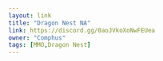 ```yaml
---
layout: link
title: "Dragon Nest NA"
link: https://discord.gg/0aoJVkoXoNwFEUea
owner: "Comphus"
tags: [MMO,Dragon Nest]
---
```

